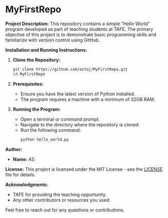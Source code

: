 
# MyFirstRepo

**Project Description:**
This repository contains a simple "Hello World" program developed as part of teaching students at TAFE. The primary objective of this project is to demonstrate basic programming skills and familiarize with version control using GitHub.

**Installation and Running Instructions:**
1. **Clone the Repository:**
   ```bash
   git clone https://github.com/astoj/MyFirstRepo.git
   cd MyFirstRepo
   ```

2. **Prerequisites:**
   - Ensure you have the latest version of Python installed.
   - The program requires a machine with a minimum of 32GB RAM.

3. **Running the Program:**
   - Open a terminal or command prompt.
   - Navigate to the directory where the repository is cloned.
   - Run the following command:
     ```bash
     python hello_world.py
     ```

**Author:**
- **Name:** AS

**License:**
This project is licensed under the MIT License - see the [LICENSE](LICENSE) file for details.

**Acknowledgments:**
- TAFE for providing the teaching opportunity.
- Any other contributors or resources you used.

Feel free to reach out for any questions or contributions.
